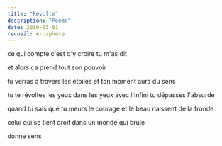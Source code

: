 ```yaml
---
title: "Révolte"
description: "Poème"
date: 2019-03-01
recueil: erosphere
---
```


ce qui compte c'est d'y croire
tu m'as dit

et alors ça prend tout son pouvoir

tu verras à travers les étoiles
et ton moment aura du sens

tu te révoltes les yeux dans les yeux avec l'infini
tu dépasses l'absurde

quand tu sais que tu meurs
le courage et le beau naissent de la fronde

celui qui se tient droit dans un monde qui brule

donne sens
